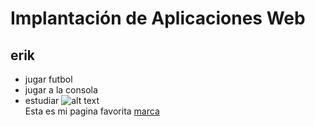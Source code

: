 # Implantación de Aplicaciones Web  
## erik

- jugar futbol
- jugar a la consola
- estudiar
![alt text](./imagenes/índice3.jpeg)  
Esta es mi pagina favorita [marca](https://www.marca.com/)